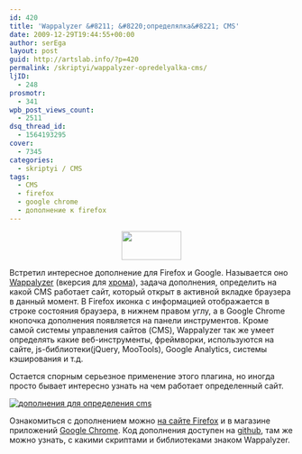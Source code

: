 ```yaml
---
id: 420
title: 'Wappalyzer &#8211; &#8220;определялка&#8221; CMS'
date: 2009-12-29T19:44:55+00:00
author: serEga
layout: post
guid: http://artslab.info/?p=420
permalink: /skriptyi/wappalyzer-opredelyalka-cms/
ljID:
  - 248
prosmotr:
  - 341
wpb_post_views_count:
  - 2511
dsq_thread_id:
  - 1564193295
cover:
  - 7345
categories:
  - skriptyi / CMS
tags:
  - CMS
  - firefox
  - google chrome
  - дополнение к firefox
---
```

<p style="text-align: center;">
  <a href="http://artslab.info"><img class="aligncenter" title="Wappalyzer" src="http://googledrive.com/host/0B9lHVSSSdxdxd0hjdUdmRzY3Tjg/1231115596.png" alt="" width="106" height="51" /></a>
</p>

Встретил интересное дополнение для Firefox и Google. Называется оно <a href="https://addons.mozilla.org/ru/firefox/addon/10229" target="_blank">Wappalyzer</a> (вкерсия для <a href="https://chrome.google.com/webstore/detail/wappalyzer/gppongmhjkpfnbhagpmjfkannfbllamg" target="_blank">хрома</a>), задача дополнения, определить на какой CMS работает сайт, который открыт в активной вкладке браузера в данный момент. В Firefox иконка с информацией отображается в строке состояния браузера, в нижнем правом углу, а в Google Chrome кнопочка дополнения появляется на панели инструментов. Кроме самой системы управления сайтов (CMS), Wappalyzer так же умеет определять какие веб-инструменты, фреймворки, используются на сайте, js-библиотеки(jQuery, MooTools), Google Analytics, системы кэширования и т.д.

Остается спорным серьезное применение этого плагина, но иногда просто бывает интересно узнать на чем работает определенный сайт.

[<img src="http://googledrive.com/host/0B9lHVSSSdxdxd0hjdUdmRzY3Tjg/uznat_cms_satity_wappalyzer-204x300.png" alt="дополнения для определения cms" class="aligncenter size-medium wp-image-7344" srcset="http://googledrive.com/host/0B9lHVSSSdxdxd0hjdUdmRzY3Tjg/uznat_cms_satity_wappalyzer-204x300.png 204w, http://googledrive.com/host/0B9lHVSSSdxdxd0hjdUdmRzY3Tjg/uznat_cms_satity_wappalyzer.png 287w" sizes="(max-width: 204px) 100vw, 204px" />](http://googledrive.com/host/0B9lHVSSSdxdxd0hjdUdmRzY3Tjg/uznat_cms_satity_wappalyzer.png)

Ознакомиться с дополнением можно <a href="https://addons.mozilla.org/ru/firefox/addon/10229" target="_blank">на сайте Firefox</a> и в магазине приложений <a href="https://chrome.google.com/webstore/detail/wappalyzer/gppongmhjkpfnbhagpmjfkannfbllamg/details" target="_blank">Google Chrome</a>. Код дополнения доступен на <a href="https://github.com/ElbertF/Wappalyzer" target="_blank">github</a>, там же можно узнать, с какими скриптами и библиотеками знаком Wappalyzer.
